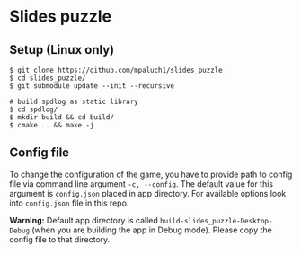 # Slides puzzle

## Setup (Linux only)
```shell
$ git clone https://github.com/mpaluch1/slides_puzzle
$ cd slides_puzzle/
$ git submodule update --init --recursive

# build spdlog as static library
$ cd spdlog/
$ mkdir build && cd build/
$ cmake .. && make -j
```

## Config file
To change the configuration of the game, you have to provide path to config
file via command line argument `-c, --config`. The default value for this
argument is `config.json` placed in app directory. For available options
look into `config.json` file in this repo.

__Warning:__ Default app directory is called `build-slides_puzzle-Desktop-Debug`
(when you are building the app in Debug mode). Please copy the config file to
that directory.